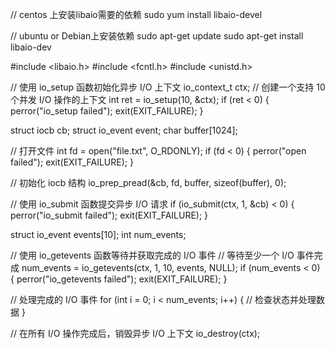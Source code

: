 // centos 上安装libaio需要的依赖
sudo yum install libaio-devel

// ubuntu or Debian上安装依赖
sudo apt-get update
sudo apt-get install libaio-dev

#include <libaio.h>
#include <fcntl.h>
#include <unistd.h>

// 使用 io_setup 函数初始化异步 I/O 上下文
io_context_t ctx;
// 创建一个支持 10 个并发 I/O 操作的上下文
int ret = io_setup(10, &ctx);
if (ret < 0) {
    perror("io_setup failed");
    exit(EXIT_FAILURE);
}


struct iocb cb;
struct io_event event;
char buffer[1024];

// 打开文件
int fd = open("file.txt", O_RDONLY);
if (fd < 0) {
    perror("open failed");
    exit(EXIT_FAILURE);
}

// 初始化 iocb 结构
io_prep_pread(&cb, fd, buffer, sizeof(buffer), 0);

// 使用 io_submit 函数提交异步 I/O 请求
if (io_submit(ctx, 1, &cb) < 0) {
    perror("io_submit failed");
    exit(EXIT_FAILURE);
}


struct io_event events[10];
int num_events;

// 使用 io_getevents 函数等待并获取完成的 I/O 事件
// 等待至少一个 I/O 事件完成
num_events = io_getevents(ctx, 1, 10, events, NULL);
if (num_events < 0) {
    perror("io_getevents failed");
    exit(EXIT_FAILURE);
}

// 处理完成的 I/O 事件
for (int i = 0; i < num_events; i++) {
    // 检查状态并处理数据
}

// 在所有 I/O 操作完成后，销毁异步 I/O 上下文
io_destroy(ctx);
